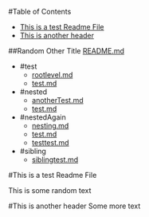 <!-- START doctoc generated TOC please keep comment here to allow auto update -->
<!-- DON'T EDIT THIS SECTION, INSTEAD RE-RUN doctoc TO UPDATE -->
#Table of Contents

- [This is a test Readme File](#this-is-a-test-readme-file)
- [This is another header](#this-is-another-header)


##Random Other Title
[README.md](/README.md)
- #test
  - [rootlevel.md](/test/rootlevel.md)
  - [test.md](/test/test.md)
- #nested
  - [anotherTest.md](/test/nested/anotherTest.md)
  - [test.md](/test/nested/test.md)
- #nestedAgain
  - [nesting.md](/test/nested/nestedAgain/nesting.md)
  - [test.md](/test/nested/nestedAgain/test.md)
  - [testtest.md](/test/nested/nestedAgain/testtest.md)
- #sibling
  - [siblingtest.md](/test/sibling/siblingtest.md)

<!-- END doctoc generated TOC please keep comment here to allow auto update -->

#This is a test Readme File

This is some random text

#This is another header
Some more text